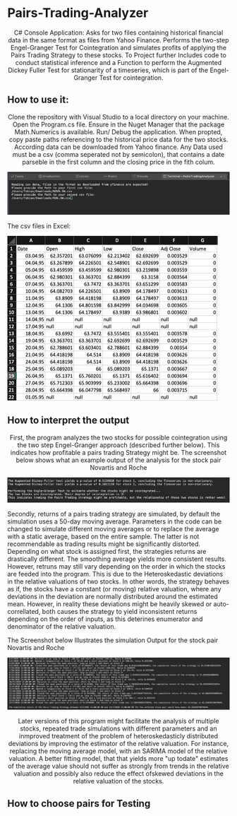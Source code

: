 # Pairs-Trading-Analyzer
<p style="text-align: center;">C# Console Application:
Asks for two files containing historical financial data in the same format as files from Yahoo Finance. Performs the two-step Engel-Granger Test for Cointegration and simulates profits of applying the Pairs Trading Strategy to these stocks. To Project further Includes code to conduct statistical inference and a Function to perform the Augmented Dickey Fuller Test for stationarity of a timeseries, which is part of the Engel-Granger Test for cointegration.</p>


## How to use it:
<p style="text-align: center;">Clone the repository with Visual Studio to a local directory on your machine. Open the Program.cs file. Ensure in the Nuget Manager that the package Math.Numerics is available. Run/ Debug the application.
When propted, copy paste paths referencing to the historical price data for the two stocks. According data can be downloaded from Yahoo finance.
Any Data used must be a csv (comma seperated not by semicolon), that contains a date parseble in the first column and the closing price in the fith colum.</p>

![](https://github.com/Tobias-Mann/Pairs-Trading-Analyzer/blob/master/Screenshots/Inputs.png?raw=true)

<p> The csv files in Excel:</p>

![](https://github.com/Tobias-Mann/Pairs-Trading-Analyzer/blob/master/Screenshots/Data%20In%20Excel.png?raw=true)

## How to interpret the output
<p style="text-align: center;">First, the program analyzes the two stocks for possible cointegration using the two step Engel-Granger approach (described further below).
This indicates how profitable a pairs trading Strategy might be. The screenshot below shows what an example output of the analysis for the stock pair Novartis and Roche</p>

![](https://github.com/Tobias-Mann/Pairs-Trading-Analyzer/blob/master/Screenshots/Cointegration%20Analysis.png?raw=true)

<p>Secondly, returns of a pairs trading strategy are simulated, by default the simulation uses a 50-day moving average. Parameters in the code can be changed to simulate different moving averages or to replace the average with a static average, based on the entire sample. The latter is not recommendable as trading results might be significantly distorted. Depending on what stock is assigned first, the strategies returns are drastically different. The smoothing average yields more consistent results. However, retruns may still vary depending on the order in which the stocks are feeded into the program. This is due to the Heteroskedastic deviations in the relative valuations of two stocks. In other words, the strategy behaves as if, the stocks have a constant (or moving) relative valuation, where any deviations in the deviation are normally distributed around the estimated mean. However, in reality these deviations might be heavily skewed or auto-correllated, both causes the strategy to yield inconsistent returns depending on the order of inputs, as this deterines enumerator and denominator of the relative valuation.</p> <p>The Screenshot below Illustrates the simulation Output for the stock pair Novartis and Roche</p>

![](https://github.com/Tobias-Mann/Pairs-Trading-Analyzer/blob/master/Screenshots/Simulation%20of%20Trades.png?raw=true)

<p style="text-align: center;">Later versions of this program might facilitate the analysis of multiple stocks, repeated trade simulations with different parameters and an inmproved treatment of the problem of heteroskedasticly distributed deviations by improving the estimator of the relative valuation. For instance, replacing the moving average model, with an SARIMA model of the relative valuation. A better fitting model, that that yields more "up todate" estimates of the average value should not suffer as strongly from trends in the relative valuation and possibly also reduce the effect ofskewed deviations in the relative valuation of the stocks.</p>

## How to choose pairs for Testing
